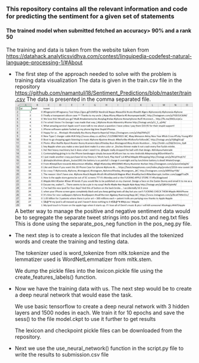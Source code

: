 ### This repository contains all the relevant information and code for predicting the sentiment for a given set of statements 
#### The trained model when submitted fetched an accuracy> 90% and a rank 50

The training and data is taken from the website taken from https://datahack.analyticsvidhya.com/contest/linguipedia-codefest-natural-language-processing-1/#About

* The first step of the approach needed to solve with the problem is training data visualization 
The data is given in the train.csv file in the repository https://github.com/namantuli18/Sentiment_Predictions/blob/master/train.csv
The data is presented in the comma separated file.
![train.csv](https://github.com/namantuli18/Sentiment_Predictions/blob/master/1.PNG)
A better way to manage the positive and negative sentiment data would be to segregate the separate tweet strings into pos.txt and neg.txt files 
This is done using the separate_pos_neg function in the pos_neg.py file.

* The next step is to create a lexicon file that includes all the tokenized words and create the training and testing data. 

  The tokenizer used is word_tokenize from nltk.tokenize and the lemmatizer used is WordNetLemmatizer from mltk.stem.

  We dump the pickle files into the lexicon.pickle file using the create_features_labels() function.
  
* Now we have the training data with us. The next step would be to create a deep neural network that would ease the task.

  We use basic tensorflow to create a deep neural network with 3 hidden layers and 1500 nodes in each. We train it for 10 epochs and save the sess() to the file model.ckpt to use it further to get results
  
  The lexicon and checkpoint pickle files can be downloaded from the repository.
  
* Next we use the use_neural_network() function in the script.py file to write the results to submission.csv file    
